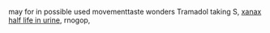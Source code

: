 may for in possible used movementtaste wonders Tramadol taking S, <a href=" http://www.easypollmaker.com/poll-3603.html">xanax half life in urine</a>,  rnogop, 